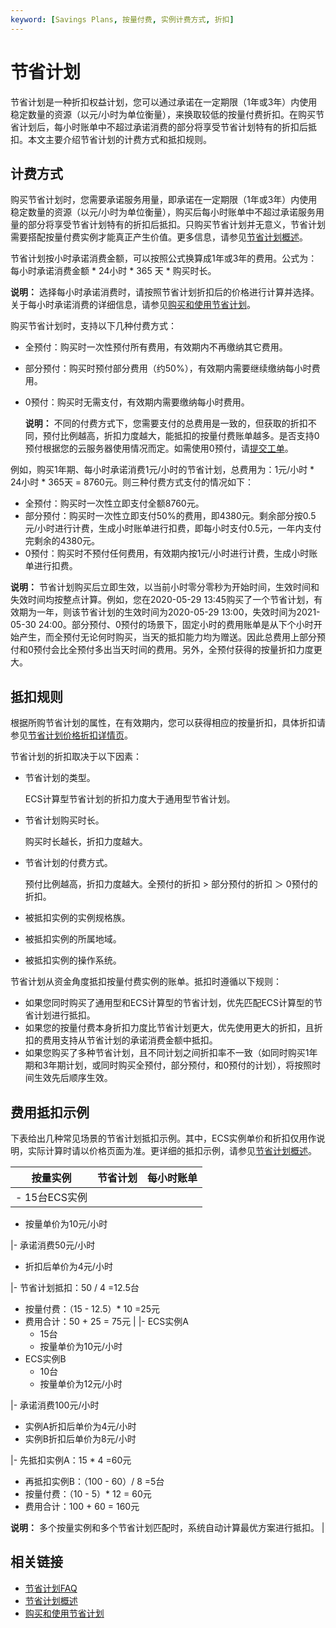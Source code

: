 ```yaml
---
keyword: [Savings Plans, 按量付费, 实例计费方式, 折扣]
---
```


# 节省计划

节省计划是一种折扣权益计划，您可以通过承诺在一定期限（1年或3年）内使用稳定数量的资源（以元/小时为单位衡量），来换取较低的按量付费折扣。在购买节省计划后，每小时账单中不超过承诺消费的部分将享受节省计划特有的折扣后抵扣。本文主要介绍节省计划的计费方式和抵扣规则。

## 计费方式

购买节省计划时，您需要承诺服务用量，即承诺在一定期限（1年或3年）内使用稳定数量的资源（以元/小时为单位衡量），购买后每小时账单中不超过承诺服务用量的部分将享受节省计划特有的折扣后抵扣。只购买节省计划并无意义，节省计划需要搭配按量付费实例才能真正产生价值。更多信息，请参见[节省计划概述](/cn.zh-CN/实例/选择实例购买方式/节省计划/节省计划概述.md)。

节省计划按小时承诺消费金额，可以按照公式换算成1年或3年的费用。公式为：每小时承诺消费金额 \* 24小时 \* 365 天 \* 购买时长。

**说明：** 选择每小时承诺消费时，请按照节省计划折扣后的价格进行计算并选择。关于每小时承诺消费的详细信息，请参见[购买和使用节省计划](/cn.zh-CN/实例/选择实例购买方式/节省计划/购买和使用节省计划.md)。

购买节省计划时，支持以下几种付费方式：

-   全预付：购买时一次性预付所有费用，有效期内不再缴纳其它费用。
-   部分预付：购买时预付部分费用（约50%），有效期内需要继续缴纳每小时费用。
-   0预付：购买时无需支付，有效期内需要缴纳每小时费用。

    **说明：** 不同的付费方式下，您需要支付的总费用是一致的，但获取的折扣不同，预付比例越高，折扣力度越大，能抵扣的按量付费账单越多。是否支持0预付根据您的云服务器使用情况而定。如需使用0预付，请[提交工单](https://selfservice.console.aliyun.com/ticket/createIndex)。


例如，购买1年期、每小时承诺消费1元/小时的节省计划，总费用为：1元/小时 \* 24小时 \* 365天 = 8760元。则三种付费方式支付的情况如下：

-   全预付：购买时一次性立即支付全额8760元。
-   部分预付：购买时一次性立即支付50%的费用，即4380元。剩余部分按0.5元/小时进行计费，生成小时账单进行扣费，即每小时支付0.5元，一年内支付完剩余的4380元。
-   0预付：购买时不预付任何费用，有效期内按1元/小时进行计费，生成小时账单进行扣费。

**说明：** 节省计划购买后立即生效，以当前小时零分零秒为开始时间，生效时间和失效时间均按整点计算。例如，您在2020-05-29 13:45购买了一个节省计划，有效期为一年，则该节省计划的生效时间为2020-05-29 13:00，失效时间为2021-05-30 24:00。部分预付、0预付的场景下，固定小时的费用账单是从下个小时开始产生，而全预付无论何时购买，当天的抵扣能力均为赠送。因此总费用上部分预付和0预付会比全预付多出当天时间的费用。另外，全预付获得的按量折扣力度更大。

## 抵扣规则

根据所购节省计划的属性，在有效期内，您可以获得相应的按量折扣，具体折扣请参见[节省计划价格折扣详情页](https://usercenter2.aliyun.com/resource/spn/price)。

节省计划的折扣取决于以下因素：

-   节省计划的类型。

    ECS计算型节省计划的折扣力度大于通用型节省计划。

-   节省计划购买时长。

    购买时长越长，折扣力度越大。

-   节省计划的付费方式。

    预付比例越高，折扣力度越大。全预付的折扣 \> 部分预付的折扣 ＞ 0预付的折扣。

-   被抵扣实例的实例规格族。
-   被抵扣实例的所属地域。
-   被抵扣实例的操作系统。

节省计划从资金角度抵扣按量付费实例的账单。抵扣时遵循以下规则：

-   如果您同时购买了通用型和ECS计算型的节省计划，优先匹配ECS计算型的节省计划进行抵扣。
-   如果您的按量付费本身折扣力度比节省计划更大，优先使用更大的折扣，且折扣的费用支持从节省计划的承诺消费金额中抵扣。
-   如果您购买了多种节省计划，且不同计划之间折扣率不一致（如同时购买1年期和3年期计划，或同时购买全预付，部分预付，和0预付的计划），将按照时间生效先后顺序生效。

## 费用抵扣示例

下表给出几种常见场景的节省计划抵扣示例。其中，ECS实例单价和折扣仅用作说明，实际计算时请以价格页面为准。更详细的抵扣示例，请参见[节省计划概述](/cn.zh-CN/实例/选择实例购买方式/节省计划/节省计划概述.md)。

|按量实例|节省计划|每小时账单|
|----|----|-----|
|-   15台ECS实例
-   按量单价为10元/小时

|-   承诺消费50元/小时
-   折扣后单价为4元/小时

|-   节省计划抵扣：50 / 4 =12.5台
-   按量付费：（15 - 12.5）\* 10 =25元
-   费用合计：50 + 25 = 75元 |
|-   ECS实例A
    -   15台
    -   按量单价为10元/小时
-   ECS实例B
    -   10台
    -   按量单价为12元/小时

|-   承诺消费100元/小时
-   实例A折扣后单价为4元/小时
-   实例B折扣后单价为8元/小时

|-   先抵扣实例A：15 \* 4 =60元
-   再抵扣实例B：（100 - 60）/ 8 =5台
-   按量付费：（10 - 5）\* 12 = 60元
-   费用合计：100 + 60 = 160元

**说明：** 多个按量实例和多个节省计划匹配时，系统自动计算最优方案进行抵扣。 |

## 相关链接

-   [节省计划FAQ](/cn.zh-CN/产品计费/计费FAQ.md)
-   [节省计划概述](/cn.zh-CN/实例/选择实例购买方式/节省计划/节省计划概述.md)
-   [购买和使用节省计划](/cn.zh-CN/实例/选择实例购买方式/节省计划/购买和使用节省计划.md)

